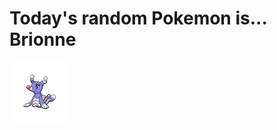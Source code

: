 # Today's random Pokemon is... Brionne

![Brionne shiny sprite](https://raw.githubusercontent.com/PokeAPI/sprites/master/sprites/pokemon/shiny/729.png)